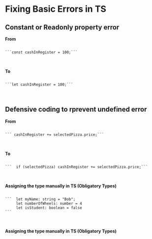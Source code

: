 # Fixing Basic Errors in TS

## Constant or Readonly property error

**From**

<pre>
<code> 
```const cashInRegister = 100;```
</code>
 </pre>

**To**

<pre>
<code> 
```let cashInRegister = 100;```
</code>
 </pre>

## Defensive coding to rprevent undefined error

**From**

<pre>
<code> 
``` cashInRegister += selectedPizza.price;```
</code>
 </pre>

**To**

<pre>
<code> 
```  if (selectedPizza) cashInRegister += selectedPizza.price;```
</code>
 </pre>

**Assigning the type manually in TS (Obligatory Types)**

<pre>
<code> 
```  let myName: string = "Bob";
     let numberOfWheels: number = 4
     let isStudent: boolean = false
```
</code>
 </pre>

**Assigning the type manually in TS (Obligatory Types)**
